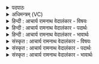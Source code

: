<details><summary>पदपाठः</summary>

अन्धाः꣢। अ꣣मित्राः। अ। मित्राः। भवत। अशीर्षाणः꣢। अ꣣। शीर्षाणः꣢। अ꣡ह꣢꣯यः। इ꣣व। ते꣡षा꣢꣯म्। वः꣣। अग्नि꣡नु꣢न्नानाम्। अ꣣ग्नि꣢। नु꣣न्नानाम्। इ꣡न्द्रः꣢꣯। ह꣣न्तु। व꣡रं꣢꣯वरम्। व꣡र꣢꣯म्। व꣣रम्। १८७१।
</details>

<details><summary>अधिमन्त्रम् (VC)</summary>

- संग्रामशिषः
- अप्रतिरथ ऐन्द्रः पायुर्भारद्वाजो वा
- अनुष्टुप्
- गान्धारः
</details>

<details><summary>हिन्दी : आचार्य रामनाथ वेदालंकार - विषयः</summary>

अगले मन्त्र में शत्रुओं को भर्त्सना दी जा रही है।
</details>

<details><summary>हिन्दी : आचार्य रामनाथ वेदालंकार - पदार्थः</summary>

पदार्थान्वयभाषाः -  हे (अमित्राः) आन्तरिक और बाह्य शत्रुओ ! तुम (अन्धाः) अन्धे और (अशीर्षाणः अहयः इव) फन-कटे साँपों के समान प्रभाव-रहित (भवत) हो जाओ। (अग्निनुन्नानां तेषां वः) अग्नि के समान ज्वलन्त दृढ सङ्कल्प से दूर किये हुए उन तुम शत्रुओं में से (वरं-वरम्) प्रधान-प्रधान को चुन-चुन कर (इन्द्रः) हमारा अन्तरात्मा (हन्तु) विनष्ट कर दे ॥२॥ यहाँ उपमालङ्कार है ॥२॥
</details>

<details><summary>हिन्दी : आचार्य रामनाथ वेदालंकार - भावार्थः</summary>

भावार्थभाषाः -  भयङ्कर फटाटोप दिखानेवाले विषधर भी फन कट जाने पर कुछ भी कर सकने में असमर्थ हो जाते हैं। वैसे ही प्रबल सङ्कल्प से जिनका बल हर लिया गया है,ऐसे आन्तरिक और बाह्य सब शत्रु निष्क्रिय और मृत हो जाएँ ॥२॥
</details>

<details><summary>संस्कृत : आचार्य रामनाथ वेदालंकार - विषयः</summary>

अथामित्रान् भर्त्सयति।
</details>

<details><summary>संस्कृत : आचार्य रामनाथ वेदालंकार - पदार्थः</summary>

पदार्थान्वयभाषाः -  हे (अमित्राः) आन्तरा बाह्याश्च रिपवः ! यूयम् (अन्धाः) दर्शनासमर्थाः (अशीर्षाणः अहयः इव) छिन्नफणाः सर्पा इव च प्रभावहीनाः (भवत) जायध्वम्। (अग्निनुन्नानां तेषां वाः) अग्निवत् प्रोज्ज्वलेन दृढसंकल्पेन दूरं प्रेरितानां तेषां युष्माकम् (वरं-वरम्) प्रधानं प्रधानम् अवचित्य (इन्द्रः) अन्तरात्मा (हन्तु) विनाशयतु ॥२॥ अत्रोपमालङ्कारः ॥२॥
</details>

<details><summary>संस्कृत : आचार्य रामनाथ वेदालंकार - भावार्थः</summary>

भावार्थभाषाः -  भयङ्करं फटाटोपं दर्शयन्तो विषधरा अपि छिन्नशिरस्काः सन्तो यथाऽकिञ्चित्करा भवन्ति तथैव प्रबलसंकल्पेन हृतबला आभ्यन्तरा बाह्याश्च सर्वे सपत्ना निष्क्रिया मृताश्च जायन्ताम् ॥२॥
</details>